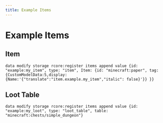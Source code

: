 ```yaml
---
title: Example Items
---
```


# Example Items

## Item

```mcfunction
data modify storage rcore:register items append value {id: "example:my_item", type: "item", Item: {id: "minecraft:paper", tag: {CustomModelData:5,display:{Name:'{"translate":"item.example.my_item","italic": false}'}} }}
```

## Loot Table

```mcfunction
data modify storage rcore:register items append value {id: "example:my_loot", type: "loot_table", table: "minecraft:chests/simple_dungeon"}
```